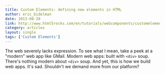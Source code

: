 ```yaml
---
title: Custom Elements: defining new elements in HTML
author: eric_bidelman
date: 2013-08-28
link: http://www.html5rocks.com/en/tutorials/webcomponents/customelements/
category: articles
layout: single
tags: ['Custom Elements']
---
```


The web severely lacks expression. To see what I mean, take a peek at a "modern"
web app like GMail. Modern web apps: built with `<div>` soup. There's nothing
modern about `<div>` soup. And yet, this is how we build web apps. It's sad.
Shouldn't we demand more from our platform?
